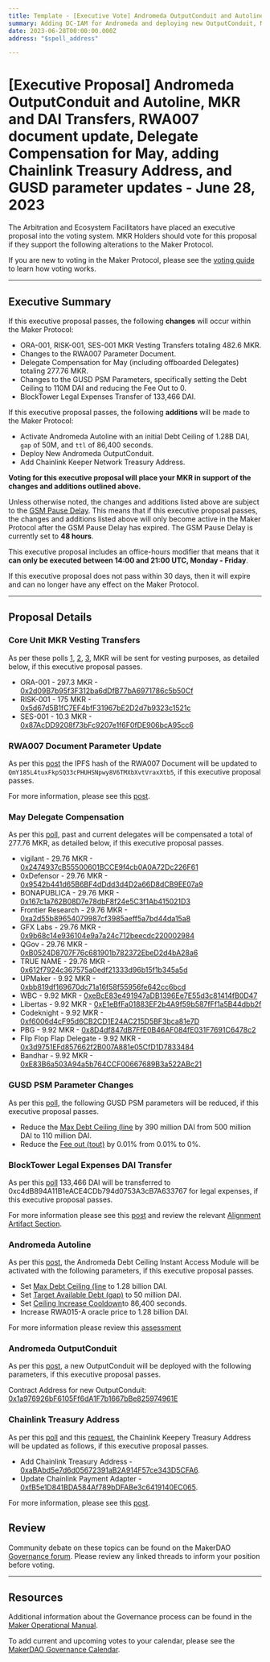 ```yaml
---
title: Template - [Executive Vote] Andromeda OutputConduit and Autoline, MKR and DAI Transfers, RWA007 document update, Delegate Compensation for May, adding Chainlink Treasury Address, and GUSD parameter updates - June 28, 2023
summary: Adding DC-IAM for Andromeda and deploying new OutputConduit, MKR transfers for ORA-001, RISK-001, and SES-001, DAI transfer for BlockTower Legal Expense, updating RWA007 Documents, Delegate and ex-Delegate compensation for May, adding Chainlink Treasury Address for Keeper Networks, and reducing the GUSD PSM Debt Ceiling and tout.
date: 2023-06-28T00:00:00.000Z
address: "$spell_address"

---
```

# [Executive Proposal] Andromeda OutputConduit and Autoline, MKR and DAI Transfers, RWA007 document update, Delegate Compensation for May, adding Chainlink Treasury Address, and GUSD parameter updates - June 28, 2023

The Arbitration and Ecosystem Facilitators have placed an executive proposal into the voting system. MKR Holders should vote for this proposal if they support the following alterations to the Maker Protocol.

If you are new to voting in the Maker Protocol, please see the [voting guide](https://manual.makerdao.com/governance/voting-in-makerdao/on-chain-governance) to learn how voting works.

---

## Executive Summary

If this executive proposal passes, the following **changes** will occur within the Maker Protocol:
- ORA-001, RISK-001, SES-001 MKR Vesting Transfers totaling 482.6 MKR. 
- Changes to the RWA007 Parameter Document. 
- Delegate Compensation for May (including offboarded Delegates) totaling 277.76 MKR. 
- Changes to the GUSD PSM Parameters, specifically setting the Debt Ceiling to 110M DAI and reducing the Fee Out to 0. 
- BlockTower Legal Expenses Transfer of 133,466 DAI.

If this executive proposal passes, the following **additions** will be made to the Maker Protocol:
- Activate Andromeda Autoline with an initial Debt Ceiling of 1.28B DAI, `gap` of 50M, and `ttl` of 86,400 seconds. 
- Deploy New Andromeda OutputConduit.
- Add Chainlink Keeper Network Treasury Address.

**Voting for this executive proposal will place your MKR in support of the changes and additions outlined above.**

Unless otherwise noted, the changes and additions listed above are subject to the [GSM Pause Delay](https://manual.makerdao.com/parameter-index/core/param-gsm-pause-delay). This means that if this executive proposal passes, the changes and additions listed above will only become active in the Maker Protocol after the GSM Pause Delay has expired. The GSM Pause Delay is currently set to **48 hours**.

This executive proposal includes an office-hours modifier that means that it **can only be executed between 14:00 and 21:00 UTC, Monday - Friday**. 

If this executive proposal does not pass within 30 days, then it will expire and can no longer have any effect on the Maker Protocol.


---

## Proposal Details

### Core Unit MKR Vesting Transfers

As per these polls [1](https://vote.makerdao.com/polling/QmNRGQwN#poll-detail), [2](https://vote.makerdao.com/polling/QmUAXKm4#poll-detail), [3](https://vote.makerdao.com/polling/QmSmhV7z#poll-detail), MKR will be sent for vesting purposes, as detailed below, if this executive proposal passes.

- ORA-001 - 297.3 MKR - [0x2d09B7b95f3F312ba6dDfB77bA6971786c5b50Cf](https://etherscan.io/address/0x2d09B7b95f3F312ba6dDfB77bA6971786c5b50Cf)
- RISK-001 - 175 MKR - [0x5d67d5B1fC7EF4bfF31967bE2D2d7b9323c1521c](https://etherscan.io/address/0x5d67d5B1fC7EF4bfF31967bE2D2d7b9323c1521c)
- SES-001 - 10.3 MKR - [0x87AcDD9208f73bFc9207e1f6F0fDE906bcA95cc6](https://etherscan.io/address/0x87AcDD9208f73bFc9207e1f6F0fDE906bcA95cc6)

### RWA007 Document Parameter Update

As per this [post](https://forum.makerdao.com/t/consolidated-action-items-for-2023-06-28-executive/21187) the IPFS hash of the RWA007 Document will be updated to `QmY185L4tuxFkpSQ33cPHUHSNpwy8V6TMXbXvtVraxXtb5`, if this executive proposal passes.

For more information, please see this [post](https://forum.makerdao.com/t/rwa007-mip65-monetalis-clydesdale-ces-domain-team-assessment/17787/13).

### May Delegate Compensation

As per this [poll](https://vote.makerdao.com/polling/QmaoGpAQ#poll-detail), past and current delegates will be compensated a total of 277.76 MKR, as detailed below, if this executive proposal passes.

- vigilant - 29.76 MKR - [0x2474937cB55500601BCCE9f4cb0A0A72Dc226F61](https://etherscan.io/address/0x2474937cB55500601BCCE9f4cb0A0A72Dc226F61)
- 0xDefensor - 29.76 MKR - [0x9542b441d65B6BF4dDdd3d4D2a66D8dCB9EE07a9](https://etherscan.io/address/0x9542b441d65B6BF4dDdd3d4D2a66D8dCB9EE07a9)
- BONAPUBLICA - 29.76 MKR - [0x167c1a762B08D7e78dbF8f24e5C3f1Ab415021D3](https://etherscan.io/address/0x167c1a762B08D7e78dbF8f24e5C3f1Ab415021D3)
- Frontier Research - 29.76 MKR - [0xa2d55b89654079987cf3985aeff5a7bd44da15a8](https://etherscan.io/address/0xa2d55b89654079987cf3985aeff5a7bd44da15a8)
- GFX Labs - 29.76 MKR - [0x9b68c14e936104e9a7a24c712beecdc220002984](https://etherscan.io/address/0x9b68c14e936104e9a7a24c712beecdc220002984)
- QGov - 29.76 MKR - [0xB0524D8707F76c681901b782372EbeD2d4bA28a6](https://etherscan.io/address/0xB0524D8707F76c681901b782372EbeD2d4bA28a6)
- TRUE NAME - 29.76 MKR - [0x612f7924c367575a0edf21333d96b15f1b345a5d](https://etherscan.io/address/0x612f7924c367575a0edf21333d96b15f1b345a5d)
- UPMaker - 9.92 MKR - [0xbb819df169670dc71a16f58f55956fe642cc6bcd](https://etherscan.io/address/0xbb819df169670dc71a16f58f55956fe642cc6bcd)
- WBC - 9.92 MKR - [0xeBcE83e491947aDB1396Ee7E55d3c81414fB0D47](https://etherscan.io/address/0xeBcE83e491947aDB1396Ee7E55d3c81414fB0D47)
- Libertas - 9.92 MKR - [0xE1eBfFa01883EF2b4A9f59b587fFf1a5B44dbb2f](https://etherscan.io/address/0xE1eBfFa01883EF2b4A9f59b587fFf1a5B44dbb2f)
- Codeknight - 9.92 MKR - [0xf6006d4cF95d6CB2CD1E24AC215D5BF3bca81e7D](https://etherscan.io/address/0xf6006d4cF95d6CB2CD1E24AC215D5BF3bca81e7D)
- PBG - 9.92 MKR - [0x8D4df847dB7FfE0B46AF084fE031F7691C6478c2](https://etherscan.io/address/0x8D4df847dB7FfE0B46AF084fE031F7691C6478c2)
- Flip Flop Flap Delegate - 9.92 MKR - [0x3d9751EFd857662f2B007A881e05CfD1D7833484](https://etherscan.io/address/0x3d9751EFd857662f2B007A881e05CfD1D7833484)
- Bandhar - 9.92 MKR - [0xE83B6a503A94a5b764CCF00667689B3a522ABc21](https://etherscan.io/address/0xE83B6a503A94a5b764CCF00667689B3a522ABc21)

### GUSD PSM Parameter Changes

As per this [poll](https://vote.makerdao.com/polling/QmaXg3JT#poll-detail), the following GUSD PSM parameters will be reduced, if this executive proposal passes.

- Reduce the [Max Debt Ceiling (line](https://manual.makerdao.com/module-index/module-dciam#maximum-debt-ceiling-line) by 390 million DAI from 500 million DAI to 110 million DAI.
- Reduce the [Fee out (tout)](https://manual.makerdao.com/module-index/module-psm#fee-out-tout) by 0.01% from 0.01% to 0%.

### BlockTower Legal Expenses DAI Transfer 

As per this [poll](https://vote.makerdao.com/polling/QmaoGpAQ#poll-detail) 133,466 DAI will be transferred to 0xc4dB894A11B1eACE4CDb794d0753A3cB7A633767 for legal expenses, if this executive proposal passes.

For more information please see this [post](https://forum.makerdao.com/t/project-andromeda-legal-expenses/20984) and review the relevant [Alignment Artifact Section](https://mips.makerdao.com/mips/details/MIP104#5-2-legal-recourse-asset-budget).

### Andromeda Autoline

As per this [post](https://forum.makerdao.com/t/consolidated-action-items-for-2023-06-28-executive/21187), the Andromeda Debt Ceiling Instant Access Module will be activated with the following parameters, if this executive proposal passes.

- Set [Max Debt Ceiling (line](https://manual.makerdao.com/module-index/module-dciam#maximum-debt-ceiling-line) to 1.28 billion DAI.
- Set [Target Available Debt (gap)](https://manual.makerdao.com/module-index/module-dciam#target-available-debt-gap) to 50 million DAI.
- Set [Ceiling Increase Cooldown](https://manual.makerdao.com/module-index/module-dciam#ceiling-increase-cooldown-ttl)to 86,400 seconds.
- Increase RWA015-A oracle price to 1.28 billion DAI.

For more information please review this [assessment](https://forum.makerdao.com/t/rwa015-project-andromeda-technical-assessment/20974)

### Andromeda OutputConduit

As per this [post](https://forum.makerdao.com/t/consolidated-action-items-for-2023-06-28-executive/21187), a new OutputConduit will be deployed with the following parameters, if this executive proposal passes. 

Contract Address for new OutputConduit: [0x1a976926bF6105Ff6dA1F7b1667bBe825974961E](https://etherscan.io/address/0x1a976926bF6105Ff6dA1F7b1667bBe825974961E)

### Chainlink Treasury Address

As per this [poll](https://vote.makerdao.com/polling/QmZZJcCj#poll-detail) and this [request](https://forum.makerdao.com/t/consolidated-action-items-for-2023-06-28-executive/21187), the Chainlink Keepery Treasury Address will be updated as follows, if this executive proposal passes.

- Add Chainlink Treasury Address - [0xaBAbd5e7d6d05672391aB2A914F57ce343D5CFA6](https://etherscan.io/address/0xaBAbd5e7d6d05672391aB2A914F57ce343D5CFA6).
- Update Chainlink Payment Adapter - [0xfB5e1D841BDA584Af789bDFABe3c6419140EC065](https://etherscan.io/address/0xfB5e1D841BDA584Af789bDFABe3c6419140EC065).

For more information, please see this [post](https://forum.makerdao.com/t/poll-notice-keeper-network-follow-up-updates/21056).

## Review

Community debate on these topics can be found on the MakerDAO [Governance forum](https://forum.makerdao.com/). Please review any linked threads to inform your position before voting.

---

## Resources

Additional information about the Governance process can be found in the [Maker Operational Manual](https://manual.makerdao.com).

To add current and upcoming votes to your calendar, please see the [MakerDAO Governance Calendar](https://manual.makerdao.com/makerdao/calendars/governance-calendar).
